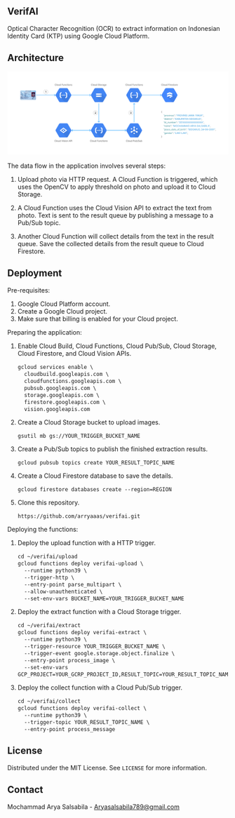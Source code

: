 ## VerifAI

Optical Character Recognition (OCR) to extract information on Indonesian Identity Card (KTP) using Google Cloud Platform.

## Architecture

![](architecture.png)

The data flow in the application involves several steps:
1. Upload photo via HTTP request. A Cloud Function is triggered, which uses the OpenCV to apply threshold on photo and upload it to Cloud Storage.

2. A Cloud Function uses the Cloud Vision API to extract the text from photo. Text is sent to the result queue by publishing a message to a Pub/Sub topic.

3. Another Cloud Function will collect details from the text in the result queue. Save the collected details from the result queue to Cloud Firestore.

## Deployment

Pre-requisites:

1. Google Cloud Platform account.
2. Create a Google Cloud project.
3. Make sure that billing is enabled for your Cloud project.

Preparing the application:

1. Enable Cloud Build, Cloud Functions, Cloud Pub/Sub, Cloud Storage, Cloud Firestore, and Cloud Vision APIs.

    ```shell
    gcloud services enable \
      cloudbuild.googleapis.com \
      cloudfunctions.googleapis.com \
      pubsub.googleapis.com \
      storage.googleapis.com \
      firestore.googleapis.com \
      vision.googleapis.com
    ```

2. Create a Cloud Storage bucket to upload images.

    ```shell
    gsutil mb gs://YOUR_TRIGGER_BUCKET_NAME
    ```

3. Create a Pub/Sub topics to publish the finished extraction results.

    ```shell
    gcloud pubsub topics create YOUR_RESULT_TOPIC_NAME
    ```

4. Create a Cloud Firestore database to save the details.

    ```shell
    gcloud firestore databases create --region=REGION
    ```

5. Clone this repository.

    ```shell
    https://github.com/arryaaas/verifai.git
    ```

Deploying the functions:

1. Deploy the upload function with a HTTP trigger.

    ```shell
    cd ~/verifai/upload
    gcloud functions deploy verifai-upload \
      --runtime python39 \
      --trigger-http \
      --entry-point parse_multipart \
      --allow-unauthenticated \
      --set-env-vars BUCKET_NAME=YOUR_TRIGGER_BUCKET_NAME
    ```

2. Deploy the extract function with a Cloud Storage trigger.

    ```shell
    cd ~/verifai/extract
    gcloud functions deploy verifai-extract \
      --runtime python39 \
      --trigger-resource YOUR_TRIGGER_BUCKET_NAME \
      --trigger-event google.storage.object.finalize \
      --entry-point process_image \
      --set-env-vars GCP_PROJECT=YOUR_GCRP_PROJECT_ID,RESULT_TOPIC=YOUR_RESULT_TOPIC_NAME
    ```

3. Deploy the collect function with a Cloud Pub/Sub trigger.

    ```shell
    cd ~/verifai/collect
    gcloud functions deploy verifai-collect \
      --runtime python39 \
      --trigger-topic YOUR_RESULT_TOPIC_NAME \
      --entry-point process_message
    ```

## License

Distributed under the MIT License. See `LICENSE` for more information.

## Contact

Mochammad Arya Salsabila - Aryasalsabila789@gmail.com
